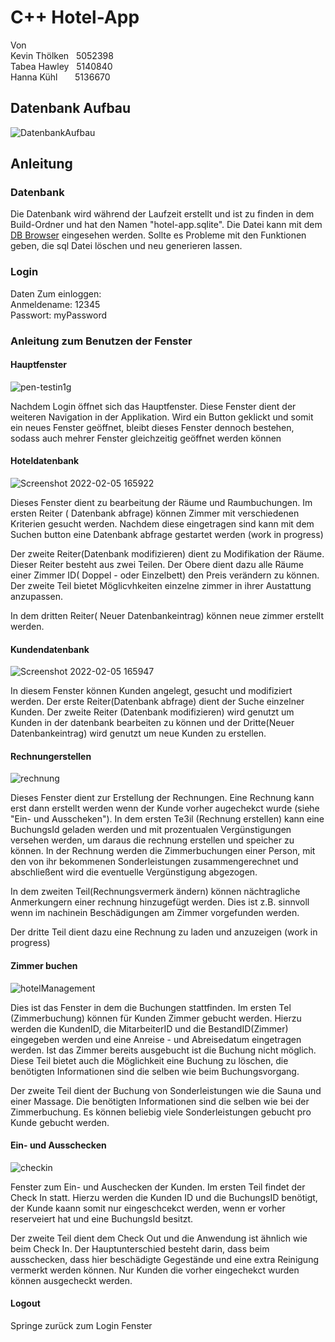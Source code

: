 # C++ Hotel-App
Von <br>
Kevin Thölken  &nbsp;  5052398 <br>
Tabea Hawley	&nbsp;   	5140840 <br>
Hanna Kühl  &nbsp;   &nbsp; &nbsp;      5136670 <br>


<h2> Datenbank Aufbau </h2>

![DatenbankAufbau](https://user-images.githubusercontent.com/49205127/152532371-b63efbef-acd4-4d5a-b590-a5a569099330.png)

<h2> Anleitung </h2>

<h3> Datenbank </h3>
Die Datenbank wird während der Laufzeit erstellt und ist zu finden in dem Build-Ordner und hat den Namen "hotel-app.sqlite". Die Datei kann mit dem <a href="https://sqlitebrowser.org/">DB Browser</a> eingesehen werden. Sollte es Probleme mit den Funktionen geben, die sql Datei löschen und neu generieren lassen.

<h3> Login </h3>

 Daten Zum einloggen: <br>
 Anmeldename: 12345 <br>
 Passwort: myPassword
 
<h3> Anleitung zum Benutzen der Fenster </h3>
 
<h4> Hauptfenster </h4>



![pen-testin1g](https://user-images.githubusercontent.com/49205127/152649480-6aaadd62-169f-4d04-927f-011df58149a9.png)

Nachdem Login öffnet sich das Hauptfenster. Diese Fenster dient der weiteren Navigation in der Applikation. Wird ein Button geklickt und somit ein neues Fenster geöffnet, bleibt dieses Fenster dennoch bestehen, sodass auch mehrer Fenster gleichzeitig geöffnet werden können
  
<h4> Hoteldatenbank </h4>


![Screenshot 2022-02-05 165922](https://user-images.githubusercontent.com/49205127/152649326-198d149c-7e23-4320-a01e-9d4cea215c67.png)

Dieses Fenster dient zu bearbeitung der Räume und Raumbuchungen. Im ersten Reiter ( Datenbank abfrage) können Zimmer mit verschiedenen Kriterien gesucht werden. Nachdem diese eingetragen sind kann mit dem Suchen button eine Datenbank abfrage gestartet werden (work in progress)

Der zweite Reiter(Datenbank modifizieren) dient zu Modifikation der Räume. Dieser Reiter besteht aus zwei Teilen. Der Obere dient dazu alle Räume einer Zimmer ID( Doppel - oder Einzelbett) den Preis verändern zu können. Der zweite Teil bietet Möglicvhkeiten einzelne zimmer in ihrer Austattung anzupassen.

In dem dritten Reiter( Neuer Datenbankeintrag) können neue zimmer erstellt werden. 


<h4> Kundendatenbank </h4>


![Screenshot 2022-02-05 165947](https://user-images.githubusercontent.com/49205127/152649329-7f7d4e1a-e121-475b-ae54-55f469fac645.png)

In diesem Fenster können Kunden angelegt, gesucht und modifiziert werden.
Der erste Reiter(Datenbank abfrage) dient der Suche einzelner Kunden. Der zweite Reiter (Datenbank modifizieren) wird genutzt um Kunden in der datenbank bearbeiten zu können und der Dritte(Neuer Datenbankeintrag) wird genutzt um neue Kunden zu erstellen.
 
<h4> Rechnungerstellen </h4>



![rechnung](https://user-images.githubusercontent.com/49205127/152649317-c34353ac-aa46-4dbd-901b-eb30198f2013.png)

Dieses Fenster dient zur Erstellung der Rechnungen. Eine Rechnung kann erst dann erstellt werden wenn der Kunde vorher augechekct wurde (siehe "Ein- und Ausscheken").
In dem ersten Te3il (Rechnung erstellen) kann eine BuchungsId geladen werden und mit prozentualen Vergünstigungen versehen werden, um daraus die rechnung erstellen und speicher zu können. In der Rechnung werden die Zimmerbuchungen einer Person, mit den von ihr bekommenen Sonderleistungen zusammengerechnet und abschließent wird die eventuelle Vergünstigung abgezogen. 

In dem zweiten Teil(Rechnungsvermerk ändern) können nächtragliche Anmerkungern einer rechnung hinzugefügt werden. Dies ist z.B. sinnvoll wenn im nachinein Beschädigungen am Zimmer vorgefunden werden.

Der dritte Teil dient dazu eine Rechnung zu laden und anzuzeigen (work in progress)




<h4> Zimmer buchen </h4>

![hotelManagement](https://user-images.githubusercontent.com/49205127/152649321-03ab958b-4c5c-4569-95c2-39eb1b9122c4.png)

Dies ist das Fenster in dem die Buchungen stattfinden. 
Im ersten Tel (Zimmerbuchung) können für Kunden Zimmer gebucht werden. Hierzu werden die KundenID, die MitarbeiterID und die BestandID(Zimmer) eingegeben werden  und eine Anreise - und Abreisedatum eingetragen werden. Ist das Zimmer bereits ausgebucht ist die Buchung nicht möglich. Diese Teil bietet auch die Möglichkeit eine Buchung zu löschen, die benötigten Informationen sind die selben wie beim Buchungsvorgang.

Der zweite Teil dient der Buchung von Sonderleistungen wie die Sauna und einer Massage. Die benötigten Informationen sind die selben wie bei der Zimmerbuchung. Es können beliebig viele Sonderleistungen gebucht pro Kunde gebucht werden.

<h4> Ein- und Ausschecken </h4>

![checkin](https://user-images.githubusercontent.com/49205127/152649284-2848254e-aaea-4964-abe4-4bac64171663.png)

Fenster zum Ein- und Auschecken der Kunden. Im ersten Teil findet der Check In statt. Hierzu werden die Kunden ID und die BuchungsID benötigt, der Kunde kaann somit nur eingeschcekct werden, wenn er vorher reserveiert hat und eine BuchungsId  besitzt.

Der zweite Teil dient dem Check Out und die Anwendung ist ähnlich wie beim Check In. Der Hauptunterschied besteht darin, dass beim ausschecken, dass hier beschädigte Gegestände und eine extra Reinigung vermerkt werden können. Nur Kunden die vorher eingechekct wurden können ausgecheckt werden.
 
<h4> Logout </h4>
Springe zurück zum Login Fenster
 
 
 
 
